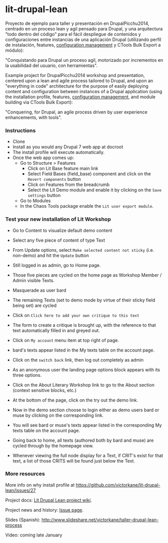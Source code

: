 lit-drupal-lean
===============

Proyecto de ejemplo para taller y presentación en DrupalPicchu2014, centrado en un proceso lean y agil pensado para Drupal, y una arquitectura "todo dentro del código" para el fácil despliegue de contenidos y configuraciones entre instancias de una aplicación Drupal (utilizando perfil de instalación, features, [configuration management](https://drupal.org/project/configuration) y CTools Bulk Export a módulo):

"Conquistando para Drupal un proceso agil, motorizado por incrementos en la usabilidad del usuario, con herramientas".

Example project for DrupalPicchu2014 workshop and presentation, centered upon a lean and agile process tailored to Drupal, and upon an "everything in code" architecture for the purpose of easily deploying content and configuration between instances of a Drupal application (using the installation profile, features, [configuration management](https://drupal.org/project/configuration), and module building via CTools Bulk Export):

"Conquering, for Drupal, an agile process driven by user experience enhancements, with tools".

### Instructions

* Clone
* Install as you would any Drupal 7 web app at docroot
* The install profile will execute automatically.
* Once the web app comes up:
  * Go to Structure > Features
    * Click on Lit Base feature main link
    * Select Field Bases (field_base) component and click on the `Revert components` button
    * Click on Features from the breadcrumb
    * Select the Lit Demo module and enable it by clicking on the `Save settings` button
  * Go to Modules
  * In the Chaos Tools package enable the `Lit user export module`.

### Test your new installation of Lit Workshop

* Go to Content to visualize default demo content
* Select any five piece of content of type Text
* From Update options, select `Make selected content not sticky` (i.e. non-demo) and hit the `Update` button
* Still logged in as admin, go to Home page.
* Those five pieces are cycled on the home page as Workshop Member / Admin visible Texts.

* Masquerade as user bard
* The remaining Texts (set to demo mode by virtue of their sticky field being set) are cycled
* Click on `Click here to add your own critique to this text`
* The form to create a critique is brought up, with the reference to that text automatically filled in and greyed out.
* Click on `My account` menu item at top right of page.
* bard's texts appear listed in the My texts table on the account page.

* Click on the `switch back` link, then log out completely as admin
* As an anonymous user the landing page options block appears with its three options.
* Click on the About Literary Workshop link to go to the About section (context sensitive blocks, etc.)
* At the bottom of the page, click on the try out the demo link. 
* Now in the demo section choose to login either as demo users bard or muse by clicking on the corresponding link.
* You will see bard or muse's texts appear listed in the corresponding My texts table on the account page.
* Going back to home, all texts (authored both by bard and muse) are cycled through by the homepage view.

* Whenever viewing the full node display for a Text, if CRIT's exist for that text, a list of those CRITS will be found just below the Text.

### More resources

More info on why install profile at https://github.com/victorkane/lit-drupal-lean/issues/27

Project docs: [Lit Drupal Lean project wiki](https://github.com/victorkane/lit-drupal-lean/wiki). 

Project news and history: [Issue page](https://github.com/victorkane/lit-drupal-lean/issues?state=open).

Slides (Spanish): http://www.slideshare.net/victorkane/taller-drupal-lean-process

Video: coming late January
